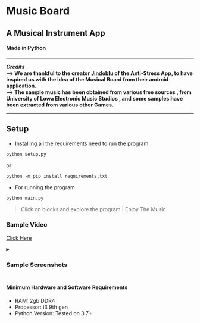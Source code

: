 # Music Board
## A Musical Instrument App
#### Made in Python
	
******
**_Credits_ <br>
--> We are thankful to the creator [Jindoblu](https://www.jindoblu.com/) of the Anti-Stress App, to have inspired us with the idea of the Musical Board from their android application.<br>
--> The sample music has been obtained from various free sources , from University of Lowa Electronic Music Studios , and some samples have been extracted from various other Games.**
******

## Setup
- Installing all the requirements need to run the program.
```bash
python setup.py
```
or
```
python -m pip install requirements.txt
```
- For running the program
```
python main.py
```

> Click on blocks and explore the program | Enjoy The Music

### Sample Video
[Click Here](https://user-images.githubusercontent.com/62838631/111860570-74910100-896e-11eb-9144-7e7194c2df05.mp4)


<details>
	<summary><h3>Sample Screenshots<h3></summary>
	<p><img alt="All images combined" src="https://user-images.githubusercontent.com/96513736/196453395-4753774a-7fd7-4bdf-9aa3-4ce0fab7b1ad.png"/></p>
</details>

#### Minimum Hardware and Software Requirements
- RAM: 2gb DDR4
- Processor: i3 9th gen 
- Python Version: Tested on 3.7+

